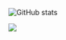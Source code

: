 ![GitHub stats](https://github-readme-stats.vercel.app/api?username=yerkinovaaa&show_icons=true&theme=dark)

<a href="https://github.com/yerkinovaaa/github-readme-stats">
    <img src=https://github-readme-stats-git-masterrstaa-rickstaa.vercel.app/api/top-langs/?username=yerkinovaaa&hide_border=true&langs_count=5&show_icons=true&card_width=495&theme=tokyonight&hide=javascript,html,css>

